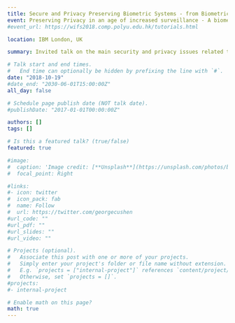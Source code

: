 ```yaml
---
title: Secure and Privacy Preserving Biometric Systems - from Biometric Template Protection to Presentation Attack Detection
event: Preserving Privacy in an age of increased surveillance - A biometrics perspective
#event_url: https://wifs2018.comp.polyu.edu.hk/tutorials.html

location: IBM London, UK

summary: Invited talk on the main security and privacy issues related to biometric systems, and some insights on how to tackle them

# Talk start and end times.
#   End time can optionally be hidden by prefixing the line with `#`.
date: "2018-10-19"
#date_end: "2030-06-01T15:00:00Z"
all_day: false

# Schedule page publish date (NOT talk date).
#publishDate: "2017-01-01T00:00:00Z"

authors: []
tags: []

# Is this a featured talk? (true/false)
featured: true

#image:
#  caption: 'Image credit: [**Unsplash**](https://unsplash.com/photos/bzdhc5b3Bxs)'
#  focal_point: Right

#links:
#- icon: twitter
#  icon_pack: fab
#  name: Follow
#  url: https://twitter.com/georgecushen
#url_code: ""
#url_pdf: ""
#url_slides: ""
#url_video: ""

# Projects (optional).
#   Associate this post with one or more of your projects.
#   Simply enter your project's folder or file name without extension.
#   E.g. `projects = ["internal-project"]` references `content/project/deep-learning/index.md`.
#   Otherwise, set `projects = []`.
#projects:
#- internal-project

# Enable math on this page?
math: true
---
```

